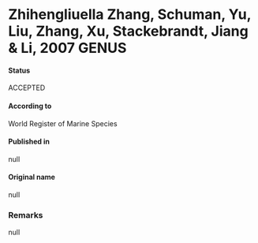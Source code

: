 Zhihengliuella Zhang, Schuman, Yu, Liu, Zhang, Xu, Stackebrandt, Jiang & Li, 2007 GENUS
=======

#### Status
ACCEPTED

#### According to
World Register of Marine Species

#### Published in
null

#### Original name
null

### Remarks
null